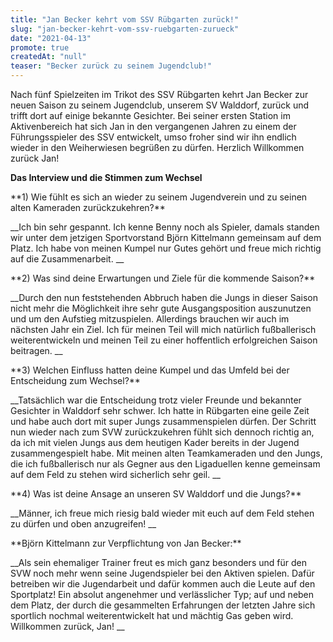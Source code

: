 ```yaml
---
title: "Jan Becker kehrt vom SSV Rübgarten zurück!"
slug: "jan-becker-kehrt-vom-ssv-ruebgarten-zurueck"
date: "2021-04-13"
promote: true
createdAt: "null"
teaser: "Becker zurück zu seinem Jugendclub!"
---
```

Nach fünf Spielzeiten im Trikot des SSV Rübgarten kehrt Jan Becker zur neuen Saison zu seinem Jugendclub, unserem SV Walddorf, zurück und trifft dort auf einige bekannte Gesichter. Bei seiner ersten Station im Aktivenbereich hat sich Jan in den vergangenen Jahren zu einem der Führungsspieler des SSV entwickelt, umso froher sind wir ihn endlich wieder in den Weiherwiesen begrüßen zu dürfen. Herzlich Willkommen zurück Jan!



**Das Interview und die Stimmen zum Wechsel**

 


<p class="MsoNoSpacing">**1) Wie fühlt es sich an wieder zu seinem Jugendverein und zu seinen alten Kameraden zurückzukehren?**


<p class="MsoNoSpacing"> __Ich bin sehr gespannt. Ich kenne Benny noch als Spieler, damals standen wir unter dem jetzigen Sportvorstand Björn Kittelmann gemeinsam auf dem Platz. Ich habe von meinen Kumpel nur Gutes gehört und freue mich richtig auf die Zusammenarbeit. __


<p class="MsoNoSpacing">**2) Was sind deine Erwartungen und Ziele für die kommende Saison?**


<p class="MsoNoSpacing"> __Durch den nun feststehenden Abbruch haben die Jungs in dieser Saison nicht mehr die Möglichkeit ihre sehr gute Ausgangsposition auszunutzen und um den Aufstieg mitzuspielen. Allerdings brauchen wir auch im nächsten Jahr ein Ziel. Ich für meinen Teil will mich natürlich fußballerisch weiterentwickeln und meinen Teil zu einer hoffentlich erfolgreichen Saison beitragen. __


<p class="MsoNoSpacing">**3) Welchen Einfluss hatten deine Kumpel und das Umfeld bei der Entscheidung zum Wechsel?**


<p class="MsoNoSpacing"> __Tatsächlich war die Entscheidung trotz vieler Freunde und bekannter Gesichter in Walddorf sehr schwer. Ich hatte in Rübgarten eine geile Zeit und habe auch dort mit super Jungs zusammenspielen dürfen. Der Schritt nun wieder nach zum SVW zurückzukehren fühlt sich dennoch richtig an, da ich mit vielen Jungs aus dem heutigen Kader bereits in der Jugend zusammengespielt habe. Mit meinen alten Teamkameraden und den Jungs, die ich fußballerisch nur als Gegner aus den Ligaduellen kenne gemeinsam auf dem Feld zu stehen wird sicherlich sehr geil. __


<p class="MsoNoSpacing">**4) Was ist deine Ansage an unseren SV Walddorf und die Jungs?**


<p class="MsoNoSpacing"> __Männer, ich freue mich riesig bald wieder mit euch auf dem Feld stehen zu dürfen und oben anzugreifen! __


<p class="MsoNoSpacing"> 


<p class="MsoNoSpacing">**Björn Kittelmann zur Verpflichtung von Jan Becker:**


<p class="MsoNoSpacing"> __Als sein ehemaliger Trainer freut es mich ganz besonders und für den SVW noch mehr wenn seine Jugendspieler bei den Aktiven spielen. Dafür betreiben wir die Jugendarbeit und dafür kommen auch die Leute auf den Sportplatz! Ein absolut angenehmer und verlässlicher Typ; auf und neben dem Platz, der durch die gesammelten Erfahrungen der letzten Jahre sich sportlich nochmal weiterentwickelt hat und mächtig Gas geben wird. Willkommen zurück, Jan!  __


<p class="MsoNoSpacing"> 
